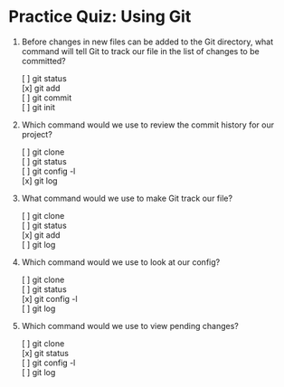 # Practice Quiz: Using Git

1. Before changes in new files can be added to the Git directory, what command will tell Git to track our file in the list of changes to be committed?

    [ ] git status<br>
    [x] git add<br>
    [ ] git commit<br>
    [ ] git init

2. Which command would we use to review the commit history for our project?

    [ ] git clone<br>
    [ ] git status<br>
    [ ] git config -l<br>
    [x] git log

3. What command would we use to make Git track our file?

    [ ] git clone<br>
    [ ] git status<br>
    [x] git add<br>
    [ ] git log

4. Which command would we use to look at our config?

    [ ] git clone<br>
    [ ] git status<br>
    [x] git config -l<br>
    [ ] git log
 
 5. Which command would we use to view pending changes?

    [ ] git clone<br>
    [x] git status<br>
    [ ] git config -l<br>
    [ ] git log
